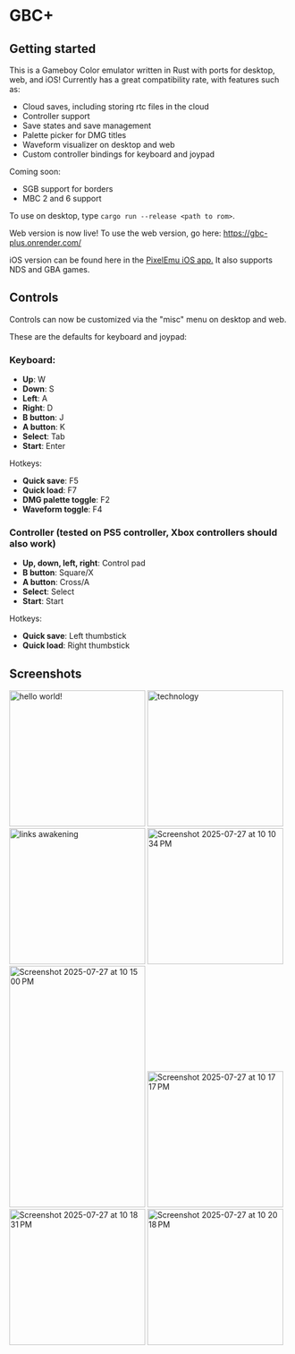 # GBC+

## Getting started

This is a Gameboy Color emulator written in Rust with ports for desktop, web, and iOS! Currently has a great compatibility rate, with features such as:

- Cloud saves, including storing rtc files in the cloud
- Controller support
- Save states and save management
- Palette picker for DMG titles
- Waveform visualizer on desktop and web
- Custom controller bindings for keyboard and joypad

Coming soon:

- SGB support for borders
- MBC 2 and 6 support

To use on desktop, type `cargo run --release <path to rom>`.

Web version is now live! To use the web version, go here: https://gbc-plus.onrender.com/

iOS version can be found here in the <a href="https://github.com/annethereshewent/PixelEmu">PixelEmu iOS app.</a> It also supports NDS and GBA games.

## Controls

Controls can now be customized via the "misc" menu on desktop and web. 

These are the defaults for keyboard and joypad:

### Keyboard:

- **Up**: W
- **Down**: S
- **Left**: A
- **Right**: D
- **B button**: J
- **A button**: K
- **Select**: Tab
- **Start**: Enter

Hotkeys:

- **Quick save**: F5
- **Quick load**: F7
- **DMG palette toggle**: F2
- **Waveform toggle**: F4


### Controller (tested on PS5 controller, Xbox controllers should also work)

- **Up, down, left, right**: Control pad
- **B button**: Square/X
- **A button**: Cross/A
- **Select**: Select
- **Start**: Start

Hotkeys:

- **Quick save**: Left thumbstick
- **Quick load**: Right thumbstick

## Screenshots

<img width="243" alt="hello world!" src="https://github.com/user-attachments/assets/c590aa85-a857-44ce-b0b4-1dc4fa9a98ef" />
<img width="243" alt="technology" src="https://github.com/user-attachments/assets/9557a837-9d1b-49e3-b482-a8a660a20d0b" />
<img width="243" alt="links awakening" src="https://github.com/user-attachments/assets/d3713078-4a3e-47ec-be62-eeb4839e6bcc" />
<img width="243" alt="Screenshot 2025-07-27 at 10 10 34 PM" src="https://github.com/user-attachments/assets/4a57b16d-ee51-435e-ba7e-0594a0c88949" />
<img width="243" height="431" alt="Screenshot 2025-07-27 at 10 15 00 PM" src="https://github.com/user-attachments/assets/385c299d-60ca-4332-aac4-262d58ef1b96" />
<img width="243" alt="Screenshot 2025-07-27 at 10 17 17 PM" src="https://github.com/user-attachments/assets/2d37b003-5cab-4556-a4e7-0aa9a1f3959d" />
<img width="243" alt="Screenshot 2025-07-27 at 10 18 31 PM" src="https://github.com/user-attachments/assets/efa5088e-25af-4430-ba23-7ead114020d0" />
<img width="243" alt="Screenshot 2025-07-27 at 10 20 18 PM" src="https://github.com/user-attachments/assets/3bec3558-bc85-4ea6-a825-8d84da497c4e" />


